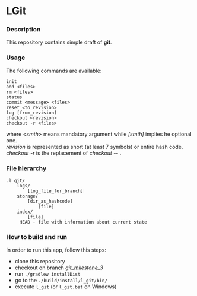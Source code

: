# LGit

### Description

This repository contains simple draft of **git**.

### Usage

The following commands are available:<br/>
```
init
add <files>
rm <files>
status
commit <message> <files>
reset <to_revision>
log [from_revision]
checkout <revision>
checkout -r <files>
```

where *&lt;smth&gt;* means mandatory argument while *[smth]* 
implies he optional one.<br/>
*revision* is represented as short (at least 7 symbols) or entire hash code.<br/>
*checkout -r <files>* is the replacement of *checkout -- <files>*.<br/>

### File hierarchy

    .l_git/
        logs/
            [log_file_for_branch]
        storage/
            [dir_as_hashcode]
                [file]
        index/
            [file]
         HEAD - file with information about current state


### How to build and run

In order to run this app, follow this steps:

* clone this repository 
* checkout on branch *git_milestone_3*
* run `./gradlew installDist`
* go to the `./build/install/l_git/bin/`
* execute `l_git` (or `l_git.bat` on Windows)